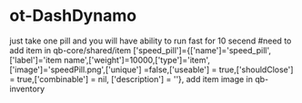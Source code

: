 # ot-DashDynamo
just take one pill and you will have ability to run fast for 10 secend
#need to add item in qb-core/shared/item
['speed_pill']={['name']='speed_pill',['label']='item name',['weight']=10000,['type']='item',['image']='speedPill.png',['unique'] =false,['useable'] = true,['shouldClose'] = true,['combinable'] = nil,   ['description'] = ''},
add item image in qb-inventory
